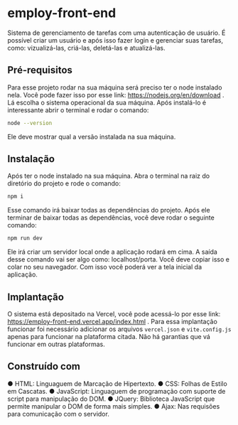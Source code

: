 # employ-front-end
Sistema de gerenciamento de tarefas com uma autenticação de usuário. É possível criar um usuário e após isso fazer login e gerenciar suas tarefas, como: vizualizá-las, criá-las, deletá-las e atualizá-las.

## Pré-requisitos
Para esse projeto rodar na sua máquina será preciso ter o node instalado nela. Você pode fazer isso por esse link: https://nodejs.org/en/download . Lá escolha o sistema operacional da sua máquina. Após instalá-lo é interessante abrir o terminal e rodar o comando:
```bash
node --version
```
Ele deve mostrar qual a versão instalada na sua máquina.

## Instalação
Após ter o node instalado na sua máquina. Abra o terminal na raiz do diretório do projeto e rode o comando:
```bash
npm i
```
Esse comando irá baixar todas as dependências do projeto. Após ele terminar de baixar todas as dependências, você deve rodar o seguinte comando:
```bash
npm run dev
```
Ele irá criar um servidor local onde a aplicação rodará em cima. A saída desse comando vai ser algo como: localhost/porta.
Você deve copiar isso e colar no seu navegador. Com isso você poderá ver a tela inicial da aplicação.
## Implantação
O sistema está depositado na Vercel, você pode acessá-lo por esse link: https://employ-front-end.vercel.app/index.html . Para essa implantação funcionar foi necessário adicionar os arquivos ```vercel.json``` e ```vite.config.js``` apenas para funcionar na plataforma citada. Não há garantias que vá funcionar em outras plataformas.
## Construído com
● HTML: Linguaguem de Marcação de Hipertexto.
● CSS: Folhas de Estilo em Cascatas.
● JavaScript: Linguaguem de programação com suporte de script para manipulação do DOM.
● JQuery: Biblioteca JavaScript que permite manipular o DOM de forma mais simples.
● Ajax: Nas requisões para comunicação com o servidor.
